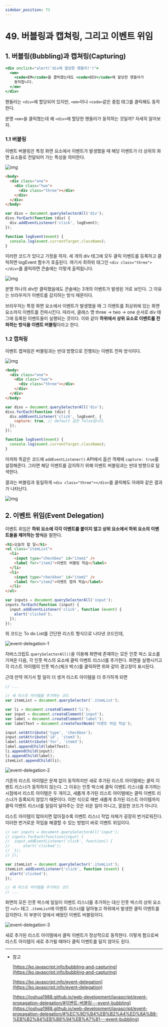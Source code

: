 ```yaml
---
sidebar_position: 73
---
```

# 49. 버블링과 캡쳐링, 그리고 이벤트 위임

## 1. 버블링(Bubbling)과 캡쳐링(Capturing)

```jsx
<div onclick="alert('div에 할당한 핸들러!')">
  <em>
    <code>EM</code>을 클릭했는데도 <code>DIV</code>에 할당한 핸들러가
    동작합니다.
  </em>
</div>
```

핸들러는 `<div>`에 할당되어 있지만, `<em>`이나 `<code>`같은 중첩 태그를 클릭해도 동작한다.

분명 `<em>`을 클릭했는데 왜 `<div>`에 할당한 핸들러가 동작하는 것일까? 자세히 알아보자.

### 1.1 버블링

이벤트 버블링은 특정 화면 요소에서 이벤트가 발생했을 때 해당 이벤트가 더 상위의 화면 요소들로 전달되어 가는 특성을 의미한다.

![img](https://user-images.githubusercontent.com/65386533/116398705-10156b80-a863-11eb-8102-f2d06f106d89.png)

```html
<body>
  <div class="one">
    <div class="two">
      <div class="three"></div>
    </div>
  </div>
</body>
```

```jsx
var divs = document.querySelectorAll('div');
divs.forEach(function (div) {
  div.addEventListener('click', logEvent);
});

function logEvent(event) {
  console.log(event.currentTarget.className);
}
```

이러한 코드가 있다고 가정을 하자. 세 개의 div 태그에 모두 클릭 이벤트를 등록하고 클릭하면 logEvent 함수가 호출된다. 여기서 최하위 태그인 `<div class="three"></div>`를 클릭하면 콘솔에는 이렇게 출력됩니다.

![img](https://user-images.githubusercontent.com/65386533/116398713-11df2f00-a863-11eb-82bc-a0e3f019fe15.png)

분명 하나의 div만 클릭했음에도 콘솔에는 3개의 이벤트가 발생된 거로 보인다. 그 이유는 브라우저가 이벤트를 감지하는 방식 때문이다.

브라우저는 특정 화면 요소에서 이벤트가 발생했을 때 그 이벤트를 최상위에 있는 화면 요소까지 이벤트를 전파시킨다. 따라서, 클래스 명 three → two → one 순서로 div 태그에 등록된 이벤트들이 실행되는 것이다. 이와 같이 **하위에서 상위 요소로 이벤트를 전파하는 방식을 이벤트 버블링**이라고 한다.

### 1.2 캡쳐링

이벤트 캡쳐링은 버블링과는 반대 방향으로 진행되는 이벤트 전파 방식이다.

![img](https://user-images.githubusercontent.com/65386533/116398714-1277c580-a863-11eb-8e8c-058afaaef78a.png)

```html
<body>
  <div class="one">
    <div class="two">
      <div class="three"></div>
    </div>
  </div>
</body>
```

```jsx
var divs = document.querySelectorAll('div');
divs.forEach(function (div) {
  div.addEventListener('click', logEvent, {
    capture: true, // default 값은 false입니다.
  });
});

function logEvent(event) {
  console.log(event.currentTarget.className);
}
```

아까와 똑같은 코드에 `addEventListener()` API에서 옵션 객체에 `capture: true`를 설정해준다. 그러면 해당 이벤트를 감지하기 위해 이벤트 버블링과는 반대 방향으로 탐색한다.

결과는 버블링과 동일하게 `<div class="three"></div>`를 클릭해도 아래와 같은 결과가 나타난다.

![img](https://user-images.githubusercontent.com/65386533/116398718-1277c580-a863-11eb-96ff-b445dc3b0bf1.png)

## 2. 이벤트 위임(Event Delegation)

이벤트 위임은 **하위 요소에 각각 이벤트를 붙이지 않고 상위 요소에서 하위 요소의 이벤트들을 제어하는 방식**을 말한다.

```html
<h1>오늘의 할 일</h1>
<ul class="itemList">
  <li>
    <input type="checkbox" id="item1" />
    <label for="item1">이벤트 버블링 학습</label>
  </li>
  <li>
    <input type="checkbox" id="item2" />
    <label for="item2">이벤트 캡쳐 학습</label>
  </li>
</ul>
```

```jsx
var inputs = document.querySelectorAll('input');
inputs.forEach(function (input) {
  input.addEventListener('click', function (event) {
    alert('clicked');
  });
});
```

위 코드는 To do List를 간단한 리스트 형식으로 나타낸 코드인데,

![event-delegation-1](https://user-images.githubusercontent.com/65386533/116398720-13105c00-a863-11eb-9cc5-6a69718aef8d.gif)

자바스크립트 `querySelectorAll()`을 이용해 화면에 존재하는 모든 인풋 박스 요소를 가져온 다음, 각 인풋 박스의 요소에 클릭 이벤트 리스너를 추가한다. 화면을 실행시키고 각 리스트 아이템의 인풋 박스(체크 박스)를 클릭하면 위와 같이 경고창이 표시된다.

근데 만약 여기서 할 일이 더 생겨 리스트 아이템을 더 추가하게 되면

```jsx
// ...

// 새 리스트 아이템을 추가하는 코드
var itemList = document.querySelector('.itemList');

var li = document.createElement('li');
var input = document.createElement('input');
var label = document.createElement('label');
var labelText = document.createTextNode('이벤트 위임 학습');

input.setAttribute('type', 'checkbox');
input.setAttribute('id', 'item3');
label.setAttribute('for', 'item3');
label.appendChild(labelText);
li.appendChild(input);
li.appendChild(label);
itemList.appendChild(li);
```

![event-delegation-2](https://user-images.githubusercontent.com/65386533/116398723-13a8f280-a863-11eb-8830-b9f855fb2bb8.gif)

기존의 리스트 아이템은 문제 없이 동작하지만 새로 추가된 리스트 아이템에는 클릭 이벤트 리스너가 동작하지 않는다. 그 이유는 인풋 박스에 클릭 이벤트 리스너를 추가하는 시점에서 리스트 아이템은 두 개이고, 새롭게 추가된 리스트 아이템에는 클릭 이벤트 리스너가 등록되지 않았기 때문이다. 이런 식으로 매번 새롭게 추가된 리스트 아이템까지 클릭 이벤트 리스너를 일일이 달아주는 것은 쉬운 일이 아니고, 깔끔한 코드가 아니다.

리스트 아이템이 많아지면 많아질수록 이벤트 리스너 작업 자체가 굉장히 번거로워진다. 이러한 번거로운 작업을 해결할 수 있는 방법이 바로 이벤트 위임이다.

```jsx
// var inputs = document.querySelectorAll('input');
// inputs.forEach(function(input) {
// 	input.addEventListener('click', function() {
// 		alert('clicked');
// 	});
// });

var itemList = document.querySelector('.itemList');
itemList.addEventListener('click', function (event) {
  alert('clicked');
});

// 새 리스트 아이템을 추가하는 코드
// ...
```

화면의 모든 인풋 박스에 일일이 이벤트 리스너를 추가하는 대신 인풋 박스의 상위 요소인 `<ul>` 태그 `.itemList`에 이벤트 리스너를 달아놓고 하위에서 발생한 클릭 이벤트를 감지한다. 이 부분이 앞에서 배웠던 이벤트 버블링이다.

![event-delegation-3](https://user-images.githubusercontent.com/65386533/116398725-14418900-a863-11eb-93b7-01bee0d703ae.gif)

새로 추가된 리스트 아이템에서 클릭 이벤트가 정상적으로 동작한다. 이렇게 함으로써 리스트 아이템이 새로 추가될 때마다 클릭 이벤트를 달지 않아도 된다.

---

- 참고

  [https://ko.javascript.info/bubbling-and-capturing](https://ko.javascript.info/bubbling-and-capturing)

  [https://ko.javascript.info/event-delegation](https://ko.javascript.info/event-delegation)

  [https://joshua1988.github.io/web-development/javascript/event-propagation-delegation/#이벤트-버블링---event-bubbling](https://joshua1988.github.io/web-development/javascript/event-propagation-delegation/#%EC%9D%B4%EB%B2%A4%ED%8A%B8-%EB%B2%84%EB%B8%94%EB%A7%81---event-bubbling)
